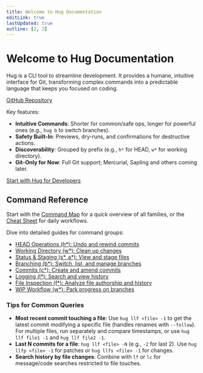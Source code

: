 ```yaml
---
title: Welcome to Hug Documentation
editLink: true
lastUpdated: true
outline: [2, 3]
---
```


# Welcome to Hug Documentation

Hug is a CLI tool to streamline development. It provides a humane, intuitive interface for Git, transforming complex commands into a predictable language that keeps you focused on coding.

[GitHub Repository](https://github.com/elifarley/hug-scm?tab=readme-ov-file#readme)

Key features:
- **Intuitive Commands**: Shorter for common/safe ops, longer for powerful ones (e.g., `hug b` to switch branches).
- **Safety Built-In**: Previews, dry-runs, and confirmations for destructive actions.
- **Discoverability**: Grouped by prefix (e.g., `h*` for HEAD, `w*` for working directory).
- **Git-Only for Now**: Full Git support; Mercurial, Sapling and others coming later.

[Start with Hug for Developers](hug-for-developers)

## Command Reference
Start with the [Command Map](/command-map) for a quick overview of all families, or the [Cheat Sheet](/cheat-sheet) for daily workflows.

Dive into detailed guides for command groups:

- [HEAD Operations (h*): Undo and rewind commits](commands/head)
- [Working Directory (w*): Clean up changes](commands/working-dir)
- [Status & Staging (s*, a*): View and stage files](commands/status-staging)
- [Branching (b*): Switch, list, and manage branches](commands/branching)
- [Commits (c*): Create and amend commits](commands/commits)
- [Logging (l*): Search and view history](commands/logging)
- [File Inspection (f*): Analyze file authorship and history](commands/file-inspection)
- [WIP Workflow (w*): Park progress on branches](commands/working-dir)
 
### Tips for Common Queries
- **Most recent commit touching a file**: Use `hug llf <file> -1` to get the latest commit modifying a specific file (handles renames with `--follow`). For multiple files, run separately and compare timestamps, or use `hug llf file1 -1` and `hug llf file2 -1`.
- **Last N commits for a file**: `hug llf <file> -N` (e.g., `-2` for last 2). Use `hug llfp <file> -1` for patches or `hug llfs <file> -1` for changes.
- **Search history by file changes**: Combine with `lf` or `lc` for message/code searches restricted to file touches.
